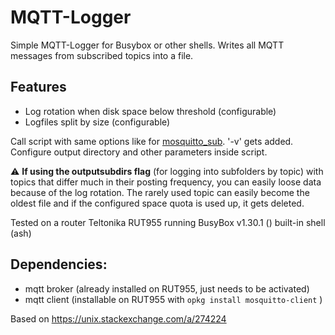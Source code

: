 # MQTT-Logger
Simple MQTT-Logger for Busybox or other shells. Writes all MQTT messages from subscribed topics into a file.
## Features
- Log rotation when disk space below threshold (configurable)
- Logfiles split by size (configurable)

Call script with same options like for [mosquitto_sub](https://mosquitto.org/man/mosquitto_sub-1.html). '-v' gets added. Configure output directory and other parameters inside script.

:warning: **If using the outputsubdirs flag** (for logging into subfolders by topic) with topics that differ much in their posting frequency, you can easily loose data because of the log rotation. The rarely used topic can easily become the oldest file and if the configured space quota is used up, it gets deleted.

Tested on a router Teltonika RUT955 running BusyBox v1.30.1 () built-in shell (ash)

## Dependencies:
- mqtt broker (already installed on RUT955, just needs to be activated)
- mqtt client (installable on RUT955 with ``opkg install mosquitto-client``
)

Based on https://unix.stackexchange.com/a/274224
